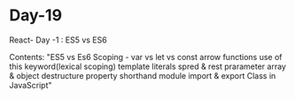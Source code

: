 # Day-19
React- Day -1 : ES5 vs ES6

Contents:
"ES5 vs Es6
Scoping - var vs let vs const
arrow functions
use of this keyword(lexical scoping)
template literals
spred & rest prarameter
array & object destructure
property shorthand
module import & export
Class in JavaScript"
